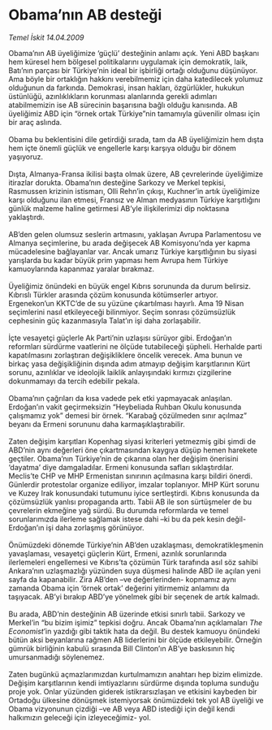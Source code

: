 # Obama’nın AB desteği

*Temel İskit 14.04.2009*

<div class="taraf_structure_2col_1zq">
<div class="margen_n">



 <p>Obama’nın AB üyeliğimize ‘güçlü’ desteğinin anlamı açık. Yeni ABD başkanı hem küresel hem bölgesel politikalarını uygulamak için demokratik, laik, Batı’nın parçası bir Türkiye’nin ideal bir işbirliği ortağı olduğunu düşünüyor. Ama böyle bir ortaklığın hakkını verebilmemiz için daha katedilecek yolumuz olduğunun da farkında. Demokrasi, insan hakları, özgürlükler, hukukun üstünlüğü, azınlıklıkların korunması alanlarında gerekli adımları atabilmemizin ise AB sürecinin başarısına bağlı olduğu kanısında. AB üyeliğimiz ABD için “örnek ortak Türkiye”nin tamamıyla güvenilir olması için bir araç aslında. <br/><br/>Obama bu beklentisini dile getirdiği sırada, tam da AB üyeliğimizin hem dışta hem içte önemli güçlük ve engellerle karşı karşıya olduğu bir dönem yaşıyoruz. <br/><br/>Dışta, Almanya-Fransa ikilisi başta olmak üzere, AB çevrelerinde üyeliğimize itirazlar dorukta. Obama’nın desteğine Sarkozy ve Merkel tepkisi, Rasmussen krizinin istismarı, Olli Rehn’in çıkışı, Kuchner’in artık üyeliğimize karşı olduğunu ilan etmesi, Fransız ve Alman medyasının Türkiye karşıtlığını günlük malzeme haline getirmesi AB’yle ilişkilerimizi dip noktasına yaklaştırdı. <br/><br/>AB’den gelen olumsuz seslerin artmasını, yaklaşan Avrupa Parlamentosu ve Almanya seçimlerine, bu arada değişecek AB Komisyonu’nda yer kapma mücadelesine bağlayanlar var. Ancak umarız Türkiye karşıtlığının bu siyasi yarışlarda bu kadar büyük prim yapması hem Avrupa hem Türkiye kamuoylarında kapanmaz yaralar bırakmaz. <br/><br/>Üyeliğimiz önündeki en büyük engel Kıbrıs sorununda da durum belirsiz. Kıbrıslı Türkler arasında çözüm konusunda kötümserler artıyor. Ergenekon’un KKTC’de de su yüzüne çıkartılması hayırlı. Ama 19 Nisan seçimlerini nasıl etkileyeceği bilinmiyor. Seçim sonrası çözümsüzlük cephesinin güç kazanmasıyla Talat’ın işi daha zorlaşabilir. <br/><br/>İçte vesayetçi güçlerle Ak Parti’nin uzlaşısı sürüyor gibi. Erdoğan’ın reformları sürdürme vaatlerini ne ölçüde tutabileceği şüpheli. Herhalde parti kapatılmasını zorlaştıran değişikliklere öncelik verecek. Ama bunun ve birkaç yasa değişikliğinin dışında adım atmayıp değişim karşıtlarının Kürt sorunu, azınlıklar ve ideolojik laiklik anlayışındaki kırmızı çizgilerine dokunmamayı da tercih edebilir pekala. <br/><br/>Obama’nın çağrıları da kısa vadede pek etki yapmayacak anlaşılan. Erdoğan’ın vakit geçirmeksizin “Heybeliada Ruhban Okulu konusunda çalışmamız yok” demesi bir örnek. “Karabağ çözülmeden sınır açılmaz” beyanı da Ermeni sorununu daha karmaşıklaştırabilir. <br/><br/>Zaten değişim karşıtları Kopenhag siyasi kriterleri yetmezmiş gibi şimdi de ABD’nin aynı değerleri öne çıkartmasından kaygıya düşüp hemen harekete geçtiler. Obama’nın Türkiye’nin de çıkarına olan her değişim önerisini ‘dayatma’ diye damgaladılar. Ermeni konusunda safları sıklaştırdılar. Meclis’te CHP ve MHP Ermenistan sınırının açılmasına karşı bildiri önerdi. Günlerdir protestolar organize ediliyor, imzalar toplanıyor. MHP Kürt sorunu ve Kuzey Irak konusundaki tutumunu iyice sertleştirdi. Kıbrıs konusunda da çözümsüzlük yanlısı propaganda arttı. Tabii AB ile son sürtüşmeler de bu çevrelerin ekmeğine yağ sürdü. Bu durumda reformlarda ve temel sorunlarımızda ilerleme sağlamak istese dahi –ki bu da pek kesin değil- Erdoğan’ın işi daha zorlaşmış görünüyor. <br/><br/>Önümüzdeki dönemde Türkiye’nin AB’den uzaklaşması, demokratikleşmenin yavaşlaması, vesayetçi güçlerin Kürt, Ermeni, azınlık sorunlarında ilerlemeleri engellemesi ve Kıbrıs’ta çözümün Türk tarafında asıl söz sahibi Ankara’nın uzlaşmazlığı yüzünden suya düşmesi halinde ABD ile açılan yeni sayfa da kapanabilir. Zira AB’den –ve değerlerinden- kopmamız aynı zamanda Obama için ‘örnek ortak’ değerini yitirmemiz anlamını da taşıyacak. AB’yi bırakıp ABD’ye yönelmek gibi bir seçenek de artık kalmadı. <br/><br/>Bu arada, ABD’nin desteğinin AB üzerinde etkisi sınırlı tabii. Sarkozy ve Merkel’in “bu bizim işimiz” tepkisi doğru. Ancak Obama’nın açıklamaları <i>The Economist</i>’in yazdığı gibi taktik hata da değil. Bu destek kamuoyu önündeki bütün aksi beyanlarına rağmen AB liderlerini bir ölçüde etkileyebilir. Örneğin gümrük birliğinin kabulü sırasında Bill Clinton’ın AB’ye baskısının hiç umursanmadığı söylenemez. <br/><br/>Zaten bugünkü açmazlarımızdan kurtulmamızın anahtarı hep bizim elimizde. Değişim karşıtlarının kendi imtiyazlarını sürdürme dışında topluma sunduğu proje yok. Onlar yüzünden giderek istikrarsızlaşan ve etkisini kaybeden bir Ortadoğu ülkesine dönüşmek istemiyorsak önümüzdeki tek yol AB üyeliği ve Obama vizyonunun çizdiği –ve AB veya ABD istediği için değil kendi halkımızın geleceği için izleyeceğimiz- yol.</p>
<br/>
<br/>
<br/>



<br/>


<div id="taraf_not">
</div>

</div>


</div>
